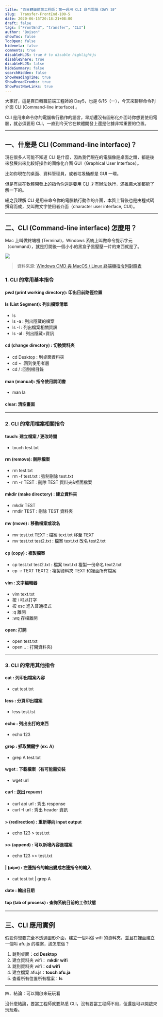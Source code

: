 ```yaml
---
title: "百日轉職前端工程師：第一週用 CLI 命令電腦《DAY 5》"
slug:  Transfer-FrontEnd-100-5
date: 2020-06-15T20:18:21+08:00
draft: false
tags: ["FrontEnd", "transfer", "CLI"]
author: "Boison"
showToc: false
TocOpen: false
hidemeta: false
comments: true
disableHLJS: true # to disable highlightjs
disableShare: true
disableHLJS: false
hideSummary: false
searchHidden: false
ShowReadingTime: true
ShowBreadCrumbs: true
ShowPostNavLinks: true
---
```


大家好，這是百日轉職前端工程師的 Day5，也是 6/15（一），今天來聊聊命令列介面 CLI (Command-line interface) 。

CLI 是用來命令你的電腦執行動作的語言，早期還沒有圖形化介面時你想要使用電腦，就必須要用 CLI，一直到今天它在軟體開發上還是佔據非常重要的位置。

---

## 一、什麼是 CLI (Command-line interface)？

現在很多人可能不知道 CLI 是什麼，因為我們現在的電腦像是桌面之類，都是後來發展出來比較好操作的圖像化介面 GUI（Graphical User Interface）。

比如你現在的桌面、資料管理員，或者垃圾桶都是 GUI 一環。

但是有些在軟體開發上的指令你還是要用 CLI 才有辦法執行，滿推薦大家都能了解一下的。

總之我理解 CLI 是用來命令你的電腦執行動作的介面，本質上背後也是由程式碼撰寫而成，又叫做文字使用者介面（character user interface, CUI）。

---

## 二、CLI (Command-line interface) 怎麼用？

Mac 上叫做終端機 (Terminal)，Windows 系統上叫做命令提示字元（command），就是打開後一個小小的黑盒子黑壓壓一片的東西就是了。

![](https://substackcdn.com/image/fetch/w_1456,c_limit,f_webp,q_auto:good,fl_progressive:steep/https%3A%2F%2Fbucketeer-e05bbc84-baa3-437e-9518-adb32be77984.s3.amazonaws.com%2Fpublic%2Fimages%2F114b5c67-c532-4e77-9ac0-733e8cbaacac_1460x1364.png)
> 資料來源: [Windows CMD 與 MacOS / Linux 終端機指令列對照表](https://happycoder.substack.com/p/windows-cmd-macos-linux-?s=r)

### 1. CLI 的常用基本指令

#### pwd (print working directory):  印出目前路徑位置

#### ls (List Segment): 列出檔案清單
- ls
- ls -a : 列出隱藏的檔案
- ls -l : 列出檔案相關資訊
- ls -al : 列出隱藏+資訊

#### cd (change directory) : 切換資料夾
- cd Desktop : 到桌面資料夾
- cd ~ :回到使用者層
- cd /  :回到根目錄

#### man (manual): 指令使用說明書
- man la

#### clear: 清空畫面

***

### 2. CLI 的常用檔案相關指令

#### touch: 建立檔案 / 更改時間
- touch test.txt

#### rm (remove): 刪除檔案
- rm test.txt
- rm -f test.txt : 強制刪除 test.txt
- rm -r TEST : 刪除 TEST 資料夾&裡面檔案

#### mkdir (make directory) : 建立資料夾
- mkdir TEST
- rmdir TEST : 刪除 TEST 資料夾

#### mv (move) : 移動檔案或改名
- mv test.txt TEXT : 檔案 text.txt 移至 TEXT
- mv test.txt test2.txt : 檔案 text.txt 改名 test2.txt

#### cp (copy) : 複製檔案
- cp test.txt test2.txt : 檔案 text.txt 複製一份命名 text2.txt
- cp -r TEXT TEXT2 : 複製資料夾 TEXT 和裡面所有檔案

#### vim : 文字編輯器
- vim text.txt
- 按 i 可以打字
- 按 esc 進入普通模式 
- :q 離開
- :wq 存檔離開

#### open: 打開
- open test.txt
- open .. : 打開資料夾)

***


### 3. CLI 的常用其他指令

#### cat : 列印出檔案內容
- cat test.txt

#### less : 分頁印出檔案
- less test.tst

#### echo : 列出出打的東西
- echo 123

#### grep : 抓取關鍵字 (ex: A)
- grep A test.txt

#### wget : 下載檔案（有可能需安裝
- wget url

#### curl : 送出 repuest
- curl api url : 秀出 response
- curl -I url  : 秀出 header 資訊

#### > (redirection) : 重新導向 input output
- echo 123 > test.txt

#### >> (append) : 可以新增內容進檔案
- echo 123 >> test.txt

#### | (pipe) : 左邊指令的輸出變成右邊指令的輸入
- cat test.txt | grep A

#### date : 輸出日期
#### top (tab of process) : 查詢系統目前的工作狀態

---

## 三、CLI 應用實例

假設你想要完全不透過圖形介面，建立一個叫做 wifi 的資料夾，並且在裡面建立一個叫 afu.js 的檔案，該怎麼做？
1. 跳到桌面：**cd Desktop**
2. 建立資料夾 wifi： **mkdir wifi**
3. 跳到資料夾 wifi：**cd wifi**
4. 建立檔案 afu.js：**touch afu.ja**
5. 查看所有位置所有檔案：**ls**

---

四、結論：可以開啟來玩玩看

沒什麼結論，要當工程師就要熟悉 CLI，沒有要當工程師不用，但還是可以開啟來玩玩看。